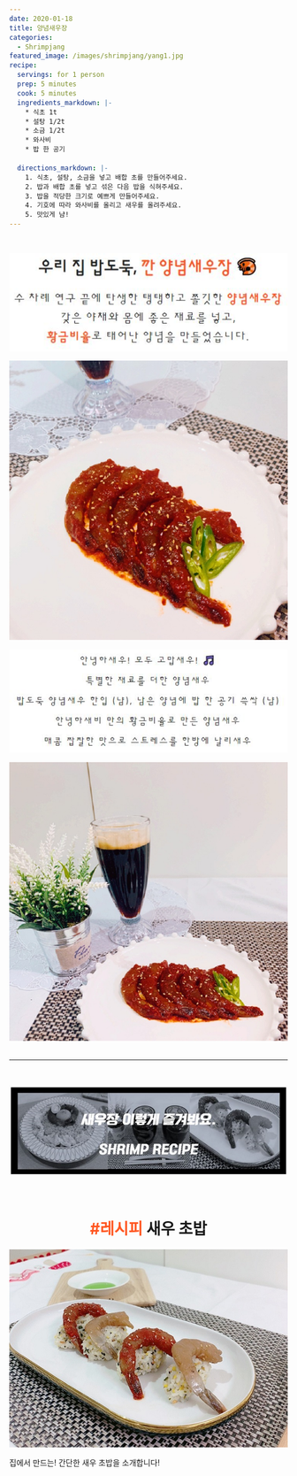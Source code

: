 ```yaml
---
date: 2020-01-18
title: 양념새우장
categories:
  - Shrimpjang
featured_image: /images/shrimpjang/yang1.jpg
recipe:
  servings: for 1 person
  prep: 5 minutes
  cook: 5 minutes
  ingredients_markdown: |-
    * 식초 1t
    * 설탕 1/2t
    * 소금 1/2t
    * 와사비 
    * 밥 한 공기

  directions_markdown: |-
    1. 식초, 설탕, 소금을 넣고 배합 초를 만들어주세요.
    2. 밥과 배합 초를 넣고 섞은 다음 밥을 식혀주세요.
    3. 밥을 적당한 크기로 예쁘게 만들어주세요.
    4. 기호에 따라 와사비를 올리고 새우를 올려주세요.
    5. 맛있게 냠!
---
```

<br>

<!--
<center>
<h1>우리 집 밥도둑, <span style= "color: #ff5722;"> 깐 양념새우장 &#x1F990;</span></h1>
<p style="line-height: 1.7em; letter-spacing: 1.5px; font-size: 1.2em;">수 차례 연구 끝에 탄생한 탱탱하고 쫄깃한 <span style= "color: #ff5722;"><b> 양념새우장</b></span><br>
갖은 야채와 몸에 좋은 재료를 넣고,<br>
<span style= "color: #ff5722;"><b>황금비율</b></span>로 태어난 양념을 만들었습니다.</p>
</center>
-->


![SEASONING](/images/shrimpjang/text3.JPG "우리 집 밥도둑, 깐 양념새우장")  

![SEASONING](/images/shrimpjang/yang1.jpg "양념새우장1")  


<!--
<center>
    <p style="line-height: 2.3em; letter-spacing: 3px">안녕하새우! 모두 고맙새우! &#x1F3B5;<br>
        특별한 재료를 더한 양념새우<br>
        밥도둑 양념새우 한입 (냠), 남은 양념에 밥 한 공기 쓱싹 (냠)<br>
        안녕하새비 만의 황금비율로 만든 양념새우<br>
        매콤 짭짤한 맛으로 스트레스를 한방에 날리새우<br>
    </p>
</center>
-->


![SEASONING](/images/shrimpjang/text4.JPG "안녕하새우! 모두 힘내 새우!")  

![SEASONING](/images/shrimpjang/yang2.jpg "양념새우장2")  
<br>

---

<br>

![RECIPES](/images/shrimpjang/recipe.JPG "레시피")  

<br>
<center>
  <h1><span style= "color: #ff5722;">#레시피</span> 새우 초밥</h1>
</center>

![RECIPES](/images/shrimpjang/gan5.jpg "새우 초밥")  


집에서 만드는! 간단한 새우 초밥을 소개합니다!